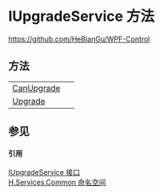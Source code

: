 # IUpgradeService 方法
https://github.com/HeBianGu/WPF-Control



## 方法
<table>
<tr>
<td><a href="7afa28e9-201e-839a-9621-10b2b0d1a61c">CanUpgrade</a></td>
<td> </td></tr>
<tr>
<td><a href="0328ec8f-537c-6f53-ef5f-cc29deb0d97f">Upgrade</a></td>
<td> </td></tr>
</table>

## 参见


#### 引用
<a href="680b3c11-d1ca-2d01-edf9-f62f2882c73c">IUpgradeService 接口</a>  
<a href="b9cdd84f-6623-a51a-f53b-465103ced202">H.Services.Common 命名空间</a>  
